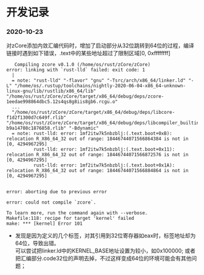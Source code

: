 # 开发记录

### 2020-10-23
对zCore添加内敛汇编代码时，增加了启动部分从32位跳转到64位的过程，编译链接时遇到如下错误，.text中的某些地址超过了限制区域[0, 0xffffffff]

```
   Compiling zcore v0.1.0 (/home/os/rust/zCore/zCore)
error: linking with `rust-lld` failed: exit code: 1
  |
  = note: "rust-lld" "-flavor" "gnu" "-Tsrc/arch/x86_64/linker.ld" "-L" "/home/os/.rustup/toolchains/nightly-2020-06-04-x86_64-unknown-linux-gnu/lib/rustlib/x86_64/lib" "/home/os/rust/zCore/zCore/target/x86_64/debug/deps/zcore-1eedae998864dbc5.12s4qs8g8iis8gb6.rcgu.o"
  ...
  "/home/os/rust/zCore/zCore/target/x86_64/debug/deps/libcore-f1d2f1300d7c649f.rlib" "/home/os/rust/zCore/zCore/target/x86_64/debug/deps/libcompiler_builtins-b9a14708c1876858.rlib" "-Bdynamic"
  = note: rust-lld: error: 1mf2itw7k5nbzblj:(.text.boot+0xB): relocation R_X86_64_32 out of range: 18446744071566864384 is not in [0, 4294967295]
          rust-lld: error: 1mf2itw7k5nbzblj:(.text.boot+0x11): relocation R_X86_64_32 out of range: 18446744071566872576 is not in [0, 4294967295]
          rust-lld: error: 1mf2itw7k5nbzblj:(.text.boot+0x1A): relocation R_X86_64_32 out of range: 18446744071566884864 is not in [0, 4294967295]
          

error: aborting due to previous error

error: could not compile `zcore`.

To learn more, run the command again with --verbose.
Makefile:118: recipe for target 'kernel' failed
make: *** [kernel] Error 101
```
* 发现是因为定义的几个标签，对其引用到32位寄存器如eax时，标签地址却为64位，导致出错。<br>
可以尝试把linker.ld中的KERNEL_BASE地址设置为较小，如0x100000; 或者把汇编部分.code32位的声明去掉，不过这样变成64位的环境可能会有其他问题；
